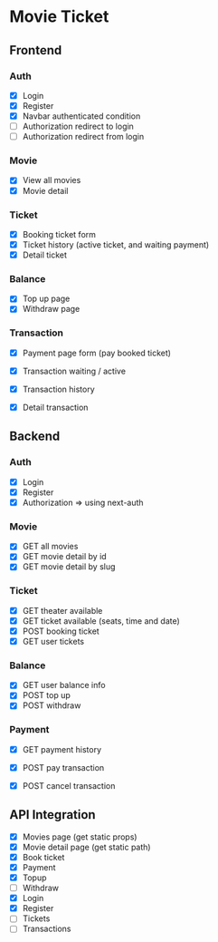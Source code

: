 # Movie Ticket



## Frontend

### Auth
- [x] Login 
- [x] Register
- [x] Navbar authenticated condition
- [ ] Authorization redirect to login
- [ ] Authorization redirect from login

### Movie
- [x] View all movies
- [x] Movie detail

### Ticket
- [x] Booking ticket form
- [x] Ticket history (active ticket, and waiting payment)
- [x] Detail ticket
 
### Balance
- [x] Top up page
- [x] Withdraw page

### Transaction
- [x] Payment page form (pay booked ticket)
- [x] Transaction waiting / active
- [x] Transaction history
- [x] Detail transaction





## Backend

### Auth
- [x] Login
- [x] Register
- [x] Authorization => using next-auth

### Movie
- [x] GET all movies
- [x] GET movie detail by id
- [x] GET movie detail by slug

### Ticket
- [x] GET theater available
- [x] GET ticket available (seats, time and date)
- [x] POST booking ticket
- [x] GET user tickets

### Balance
- [x] GET user balance info 
- [x] POST top up
- [x] POST withdraw

### Payment
- [x] GET payment history
- [x] POST pay transaction
- [x] POST cancel transaction





## API Integration
- [x] Movies page (get static props)
- [x] Movie detail page (get static path)
- [x] Book ticket
- [x] Payment
- [x] Topup
- [ ] Withdraw
- [x] Login
- [x] Register
- [ ] Tickets
- [ ] Transactions
